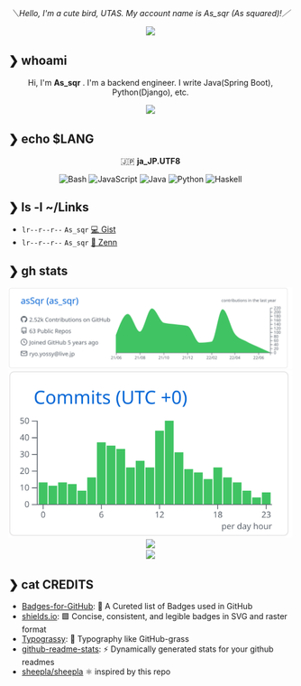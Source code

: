 <div align="center">

*＼Hello, I'm a cute bird, UTAS. My account name is As_sqr (As squared)!／*

</div>

<div align="center">
        <img src="https://avatars.githubusercontent.com/u/25929935?v=4" width="20%">
</div>

## ❯ whoami

<div align="center">

Hi, I'm **As_sqr** . I'm a backend engineer. I write Java(Spring Boot), Python(Django), etc.

</div>

<div align="center">
<img src="https://typograssy.deno.dev/api?text=%E3%81%8B%E3%82%8F%E3%81%84%E3%81%84%E3%81%A8%E3%82%8A%E3%81%95%E3%82%93%E3%81%A7%E3%81%99%E3%80%82&l1=6cc644&l2=6cc644&l3=6cc644&l4=fdb933&frame=7986cb&speed=100" />
</div>

## ❯ echo $LANG


<div align="center">

🇯🇵  **ja_JP.UTF8**

![Bash](https://img.shields.io/badge/Bash-444444?style=flat-square&logo=gnu-bash&logoColor=white)
![JavaScript](https://img.shields.io/badge/JavaScript-666666?style=flat-square&logo=javascript&logoColor=white)
![Java](https://img.shields.io/badge/Java-239120?style=flat-square&logo=java&logoColor=white)
![Python](https://img.shields.io/badge/Python-377bAB?style=flat-square&logo=python&logoColor=white)
![Haskell](https://img.shields.io/badge/Haskell-5d2d91?style=flat-square&logo=haskell&logoColor=white)

</div>

## ❯ ls -l ~/Links

- `lr--r--r--` `As_sqr` [💻 Gist](https://gist.github.com/asSqr)
- `lr--r--r--` `As_sqr` [📝 Zenn](https://zenn.dev/utas_sqr)

## ❯ gh stats

<div align="center">
  <img width="812px" src="https://raw.githubusercontent.com/asSqr/asSqr/master/profile-summary-card-output/github/0-profile-details.svg" />
</div>
<div align="center">
  <img width="812px" src="https://raw.githubusercontent.com/asSqr/asSqr/master/profile-summary-card-output/github/4-productive-time.svg" />
</div>
<div align="center">
  <img height="170px" src="https://github-readme-stats.vercel.app/api?username=asSqr&count_private=true&show_icons=true" />
</div>
<div align="center">
  <img height="170px" src="https://github-readme-stats.vercel.app/api/top-langs/?username=asSqr&layout=compact&show_icons=true" />
</div>


## ❯ cat CREDITS

- [Badges-for-GitHub](https://github.com/Envoy-VC/Badges-for-GitHub): 📛 A Cureted list of Badges used in GitHub
- [shields.io](https://github.com/badges/shields): 🟩 Concise, consistent, and legible badges in SVG and raster format 
- [Typograssy](https://github.com/kawarimidoll/typograssy): 🌿 Typography like GitHub-grass 
- [github-readme-stats](https://github.com/anuraghazra/github-readme-stats): ⚡ Dynamically generated stats for your github readmes 
- [sheepla/sheepla](https://github.com/sheepla/sheepla) ⚛️ inspired by this repo
